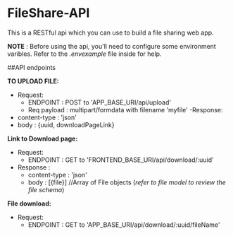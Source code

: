 # FileShare-API
This is a RESTful api which you can use to build a file sharing web app.

**NOTE** : Before using the api, you'll need to configure some environment varibles. Refer to the *.envexample* file inside for help.

##API endpoints

**TO UPLOAD FILE:**
- Request:
  - ENDPOINT : POST to 'APP_BASE_URI/api/upload'
  - Req payload : multipart/formdata with filename 'myfile'
 -Response:
 - content-type : 'json'
 - body : {uuid, downloadPageLink} 

**Link to Download page:**
- Request:
  - ENDPOINT : GET to 'FRONTEND_BASE_URI/api/download/:uuid'
- Response :
  - content-type : 'json'
  - body : [{file}] //Array of File objects (*refer to file model to review the file schema*)
 
 **File download:**
 - Request:
   - ENDPOINT : GET to 'APP_BASE_URI/api/download/:uuid/fileName'
   



